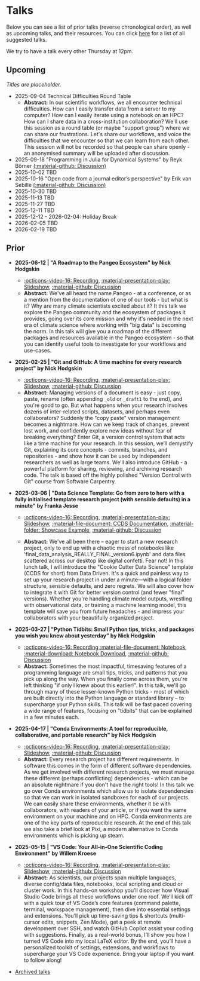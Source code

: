 # Talks

Below you can see a list of prior talks (reverse chronological order), as well as upcoming talks, and their resources. You can click [here](https://github.com/UU-IMAU/python-for-lunch/issues?q=is%3Aissue+is%3Aopen+label%3Atalk-suggestion) for a list of all suggested talks.

We try to have a talk every other Thursday at 12pm.

<!--
When adding new entries to the lists, do so in the following format
```
- YYYY-MM-DD | "TALK_TITLE" by PRESENTER
  - [:octicons-video-16: Recording](link to video), [:material-presentation-play: Slideshow](link to slides), [:material-file-document: Supporting material](github_link to folder on main branch), [:material-github: Discussion](github_link to issue/PR)
  - Abstract: ...
```
or, for upcoming talks,
```
- YYYY-MM-DD | "TALK_TITLE" by PRESENTER [(:material-github: Discussion)](github_link to issue/PR)
  - Abstract: ...
```

-->

## Upcoming

_Titles are placeholder._

- 2025-09-04 Technical Difficulties Round Table
    - **Abstract:** In our scientific workflows, we all encounter technical difficulties. How can I easily transfer data from a server to my computer? How can I easily iterate using a notebook on an HPC? How can I share data in a cross-institution collaboration? We'll use this session as a round table (or maybe "support group") where we can share our frustrations. Let's share our workflows, and voice the difficulties that we encounter so that we can learn from each other. This session will not be recorded so that people can share openly - an anonymised summary will be uploaded after discussion.
- 2025-09-18 "Programming in Julia for Dynamical Systems" by Reyk Börner [(:material-github: Discussion)](https://github.com/UU-IMAU/python-for-lunch/issues/27)
- 2025-10-02 TBD
- 2025-10-16 "Open code from a journal editor’s perspective" by Erik van Sebille [(:material-github: Discussion)](https://github.com/UU-IMAU/python-for-lunch/issues/18)
- 2025-10-30 TBD
- 2025-11-13 TBD
- 2025-11-27 TBD
- 2025-12-11 TBD
- 2025-12-12 - 2026-02-04: Holiday Break
- 2026-02-05 TBD
- 2026-02-19 TBD

## Prior

- **2025-06-12 | "A Roadmap to the Pangeo Ecosystem" by Nick Hodgskin**

    - [:octicons-video-16: Recording](https://youtu.be/iPh3KxxcAjA), [:material-presentation-play: Slideshow](./assets/20250612%20-%20Pangeo%20Roadmap/index.html), [:material-github: Discussion](https://github.com/UU-IMAU/python-for-lunch/issues/34)
    - **Abstract:** We've all heard the name Pangeo - at a conference, or as a mention from the documentation of one of our tools - but what is it? Why are many climate scientists excited about it? It this talk we explore the Pangeo community and the ecosystem of packages it provides, going over its core mission and why it's needed in the next era of climate science where working with "big data" is becoming the norm. In this talk will give you a roadmap of the different packages and resources available in the Pangeo ecosystem - so that you can identify useful tools to investigate for your workflows and use-cases.

- **2025-02-25 | "Git and GitHub: A time machine for every research project" by Nick Hodgskin**

    - [:octicons-video-16: Recording](https://youtu.be/QfojYVT01t0), [:material-presentation-play: Slideshow](./assets/20250220%20-%20Git%20and%20GitHub/index.html), [:material-github: Discussion](https://github.com/UU-IMAU/python-for-lunch/issues/11)
    - **Abstract:** Managing versions of a document is easy - just copy, paste, rename (often appending `_old` or `_draft1` to the end), and you're good to go. But what happens when your research involves dozens of inter-related scripts, datasets, and perhaps even collaborators? Suddenly the "copy paste" version management becomes a nightmare. How can we keep track of changes, prevent lost work, and confidently explore new ideas without fear of breaking everything? Enter Git, a version control system that acts like a time machine for your research. In this session, we’ll demystify Git, explaining its core concepts - commits, branches, and repositories - and show how it can be used by independent researchers as well as large teams. We’ll also introduce GitHub - a powerful platform for sharing, reviewing, and archiving research code. The talk is based off the highly polished "Version Control with Git" course from Software Carpentry.

- **2025-03-06 | "Data Science Template: Go from zero to hero with a fully initialised template research project (with sensible defaults) in a minute" by Franka Jesse**

    - [:octicons-video-16: Recording](https://youtu.be/Og9Wrppp_yg), [:material-presentation-play: Slideshow](./assets/20250306%20-%20CCDS/DataScienceTemplate-6March25.pdf), [:material-file-document: CCDS Documentation](https://cookiecutter-data-science.drivendata.org/), [:material-folder: Showcase Example](https://github.com/UU-IMAU/python-for-lunch/blob/main/docs/talks/assets/20250306%20-%20CCDS/project_icesheetmelt), [:material-github: Discussion](https://github.com/UU-IMAU/python-for-lunch/issues/13)

    - **Abstract:** We've all been there – eager to start a new research project, only to end up with a chaotic mess of notebooks like 'final_data_analysis_REALLY_FINAL_version6.ipynb' and data files scattered across our desktop like digital confetti. Fear not! In this lunch talk, I will introduce the "Cookie Cutter Data Science" template (CCDS for short) from Data Driven. It's a quick and painless way to set up your research project in under a minute—with a logical folder structure, sensible defaults, and zero regrets. We will also cover how to integrate it with Git for better version control (and fewer "final" versions). Whether you're handling climate model outputs, wrestling with observational data, or training a machine learning model, this template will save you from future headaches - and impress your collaborators with your beautifully organized project.

- **2025-03-27 | "Python Tidbits: Small Python tips, tricks, and packages you wish you knew about yesterday" by Nick Hodgskin**

    - [:octicons-video-16: Recording](https://youtu.be/X-F0fFFW-wo),[:material-file-document: Notebook](docs/talks/python-tidbits.ipynb), [:material-download: Notebook Download](https://github.com/UU-IMAU/python-for-lunch/blob/main/docs/talks/python-tidbits.ipynb), [:material-github: Discussion](https://github.com/UU-IMAU/python-for-lunch/issues/21)
    - **Abstract:** Sometimes the most impactful, timesaving features of a programming language are small tips, tricks, and patterns that you pick up along the way. When you finally come across them, you're left thinking "if only I knew about this earlier!". In this talk, we'll go through many of these lesser-known Python tricks - most of which are built directly into the Python language or standard library – to supercharge your Python skills. This talk will be fast paced covering a wide range of features, focusing on "tidbits" that can be explained in a few minutes each.

- **2025-04-17 | "Conda Environments: A tool for reproducible, collaborative, and portable research" by Nick Hodgskin**

    - [:octicons-video-16: Recording](https://youtu.be/KV0zTx_n3o0), [:material-presentation-play: Slideshow](./assets/20250417%20-%20Conda/index.html), [:material-github: Discussion](https://github.com/UU-IMAU/python-for-lunch/issues/26)
    - **Abstract:** Every research project has different requirements. In software this comes in the form of different software dependencies. As we get involved with different research projects, we must manage these different (perhaps conflicting) dependencies - which can be an absolute nightmare if you don't have the right tools! In this talk we go over Conda environments which allow us to isolate dependencies so that we can work in isolated sandboxes for each of our projects. We can easily share these environments, whether it be with collaborators, with readers of your article, or if you want the same environment on your machine and on HPC. Conda environments are one of the key parts of reproducible research. At the end of this talk we also take a brief look at Pixi, a modern alternative to Conda environments which is picking up steam.

- **2025-05-15 | "VS Code: Your All-in-One Scientific Coding Environment" by Willem Kroese**

    - [:octicons-video-16: Recording](https://youtu.be/YRGjb4fEidg), [:material-presentation-play: Slideshow](./assets/20250515%20-%20VSCode/slides.pdf), [:material-github: Discussion](https://github.com/UU-IMAU/python-for-lunch/issues/29)
    - **Abstract:** As scientists, our projects span multiple languages, diverse config/data files, notebooks, local scripting and cloud or cluster work. In this hands-on workshop you’ll discover how Visual Studio Code brings all these workflows under one roof. We’ll kick off with a quick tour of VS Code’s core features (command palette, terminal, workspace management), then dive into essential settings and extensions. You’ll pick up time-saving tips & shortcuts (multi-cursor edits, snippets, Zen Mode), get a peek at remote development over SSH, and watch GitHub Copilot assist your coding with suggestions. Finally, as a real-world bonus, I’ll show you how I turned VS Code into my local LaTeX editor. By the end, you’ll have a personalized toolkit of settings, extensions, and workflows to supercharge your VS Code experience. Bring your laptop if you want to follow along!

- [Archived talks](https://github.com/UU-IMAU/Python-for-lunch-Notebooks/blob/main/archived)
